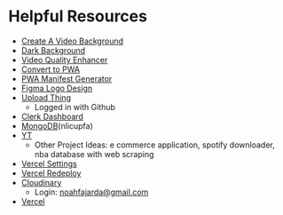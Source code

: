 # Helpful Resources

- [Create A Video Background](https://www.youtube.com/watch?v=JcYMICpVTCA)
- [Dark Background](https://www.youtube.com/watch?v=9sNQFJAb3Ss)
- [Video Quality Enhancer](https://clideo.com/video-enhancer)
- [Convert to PWA](https://www.youtube.com/watch?v=c-L5TCdyeIk)
- [PWA Manifest Generator](https://www.simicart.com/manifest-generator.html/)
- [Figma Logo Design](https://www.figma.com/file/jyiUanaME1fWyaR8el6EUV/Synqly?type=design&node-id=0-1&mode=design&t=YqpGNf8XIVtBrqUs-0)
- [Upload Thing](https://uploadthing.com/dashboard/4uwisvotrk/files)
  - Logged in with Github
- [Clerk Dashboard](https://dashboard.clerk.com/apps/app_2YTlBjVWiKloj6ktYZWmnQcPvoW/instances/ins_2YTlBlgPcjg9o168tIE6PjlI4sk)
- [MongoDB](https://cloud.mongodb.com/v2/655d309cc91a815264a9d233#/overview)(nlicupfa)
- [YT](https://www.youtube.com/watch?v=O5cmLDVTgAs&t=352s)
  - Other Project Ideas: e commerce application, spotify downloader, nba database with web scraping
- [Vercel Settings](https://vercel.com/noahfajarda/synqly/2oH8Lm5mpUouhSVBuU2gT9CGFosg)
- [Vercel Redeploy](https://synqly.vercel.app/)
- [Cloudinary](https://console.cloudinary.com/console/c-a93be4c19875cf5fd32251bfff624e/media_library/folders/c5ffce1e3f093dc3c8b625c03f86299144)
  - Login: noahfajarda@gmail.com
- [Vercel](https://vercel.com/noahfajarda/synqly)

